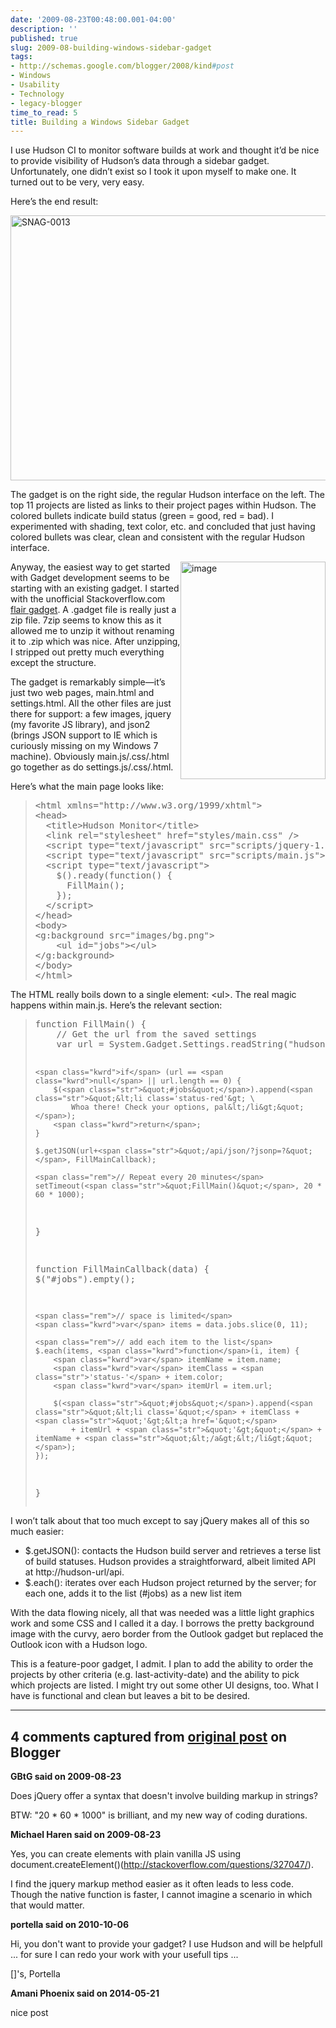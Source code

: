 ```yaml
---
date: '2009-08-23T00:48:00.001-04:00'
description: ''
published: true
slug: 2009-08-building-windows-sidebar-gadget
tags:
- http://schemas.google.com/blogger/2008/kind#post
- Windows
- Usability
- Technology
- legacy-blogger
time_to_read: 5
title: Building a Windows Sidebar Gadget
---
```


<p>I use Hudson CI to monitor software builds at work and thought it’d be nice to provide visibility of Hudson’s data through a sidebar gadget. Unfortunately, one didn’t exist so I took it upon myself to make one. It turned out to be very, very easy.</p>
<p>Here’s the end result:</p>
<p><img alt="SNAG-0013" border="0" height="424" src="http://lh4.ggpht.com/_IKD9WtY5kxU/SpDKAGDjLYI/AAAAAAAAAgE/CYZnkJpJVrM/SNAG-0013%5B6%5D.png" style="border-right-width: 0px; display: block; float: none; border-top-width: 0px; border-bottom-width: 0px; margin-left: auto; border-left-width: 0px; margin-right: auto;" title="SNAG-0013" width="644" /> </p>
<p>The gadget is on the right side, the regular Hudson interface on the left. The top 11 projects are listed as links to their project pages within Hudson. The colored bullets indicate build status (green = good, red = bad). I experimented with shading, text color, etc. and concluded that just having colored bullets was clear, clean and consistent with the regular Hudson interface.</p>
<p><img align="right" alt="image" border="0" height="348" src="http://lh5.ggpht.com/_IKD9WtY5kxU/SpDKA22BceI/AAAAAAAAAgI/bCQ5W-tiJMg/image%5B9%5D.png" style="border-right-width: 0px; display: inline; border-top-width: 0px; border-bottom-width: 0px; margin-left: 0px; border-left-width: 0px; margin-right: 0px;" title="image" width="232" />Anyway, the easiest way to get started with Gadget development seems to be starting with an existing gadget. I started with the unofficial Stackoverflow.com <a href="http://flairgadget.codeplex.com/">flair gadget</a>. A .gadget file is really just a zip file. 7zip seems to know this as it allowed me to unzip it without renaming it to .zip which was nice. After unzipping, I stripped out pretty much everything except the structure. </p>
<p>The gadget is remarkably simple—it’s just two web pages, main.html and settings.html. All the other files are just there for support: a few images, jquery (my favorite JS library), and json2 (brings JSON support to IE which is curiously missing on my Windows 7 machine). Obviously main.js/.css/.html go together as do settings.js/.css/.html.</p>
<p>Here’s what the main page looks like:</p>
<blockquote>   <pre class="csharpcode"><span class="kwrd">&lt;</span><span class="html">html</span> <span class="attr">xmlns</span><span class="kwrd">=&quot;http://www.w3.org/1999/xhtml&quot;</span><span class="kwrd">&gt;</span>
<span class="kwrd">&lt;</span><span class="html">head</span><span class="kwrd">&gt;</span>
  <span class="kwrd">&lt;</span><span class="html">title</span><span class="kwrd">&gt;</span>Hudson Monitor<span class="kwrd">&lt;/</span><span class="html">title</span><span class="kwrd">&gt;</span>
  <span class="kwrd">&lt;</span><span class="html">link</span> <span class="attr">rel</span><span class="kwrd">=&quot;stylesheet&quot;</span> <span class="attr">href</span><span class="kwrd">=&quot;styles/main.css&quot;</span> <span class="kwrd">/&gt;</span>
  <span class="kwrd">&lt;</span><span class="html">script</span> <span class="attr">type</span><span class="kwrd">=&quot;text/javascript&quot;</span> <span class="attr">src</span><span class="kwrd">=&quot;scripts/jquery-1.3.2.min.js&quot;</span><span class="kwrd">&gt;&lt;/</span><span class="html">script</span><span class="kwrd">&gt;</span>
  &lt;script type=<span class="str">&quot;text/javascript&quot;</span> src=<span class="str">&quot;scripts/main.js&quot;</span>&gt;&lt;/script&gt;
  &lt;script type=<span class="str">&quot;text/javascript&quot;</span>&gt;
    $().ready(<span class="kwrd">function</span>() {
      FillMain();
    });
  <span class="kwrd">&lt;/</span><span class="html">script</span><span class="kwrd">&gt;</span>
<span class="kwrd">&lt;/</span><span class="html">head</span><span class="kwrd">&gt;</span>
<span class="kwrd">&lt;</span><span class="html">body</span><span class="kwrd">&gt;</span>
<span class="kwrd">&lt;</span><span class="html">g:background</span> <span class="attr">src</span><span class="kwrd">=&quot;images/bg.png&quot;</span><span class="kwrd">&gt;</span>
    <span class="kwrd">&lt;</span><span class="html">ul</span> <span class="attr">id</span><span class="kwrd">=&quot;jobs&quot;</span><span class="kwrd">&gt;&lt;/</span><span class="html">ul</span><span class="kwrd">&gt;</span>
<span class="kwrd">&lt;/</span><span class="html">g:background</span><span class="kwrd">&gt;</span>
<span class="kwrd">&lt;/</span><span class="html">body</span><span class="kwrd">&gt;</span>
<span class="kwrd">&lt;/</span><span class="html">html</span><span class="kwrd">&gt;</span></pre>
</blockquote>

<p>The HTML really boils down to a single element: &lt;ul&gt;. The real magic happens within main.js. Here’s the relevant section:</p>

<blockquote>
  <pre class="csharpcode"><span class="kwrd">function</span> FillMain() {
    <span class="rem">// Get the url from the saved settings</span>
    <span class="kwrd">var</span> url = System.Gadget.Settings.readString(<span class="str">&quot;hudsonUrl&quot;</span>);

    <span class="kwrd">if</span> (url == <span class="kwrd">null</span> || url.length == 0) {
        $(<span class="str">&quot;#jobs&quot;</span>).append(<span class="str">&quot;&lt;li class='status-red'&gt; \
            Whoa there! Check your options, pal&lt;/li&gt;&quot;</span>);
        <span class="kwrd">return</span>;
    }

    $.getJSON(url+<span class="str">&quot;/api/json/?jsonp=?&quot;</span>, FillMainCallback);

    <span class="rem">// Repeat every 20 minutes</span>
    setTimeout(<span class="str">&quot;FillMain()&quot;</span>, 20 * 60 * 1000);
}

<span class="kwrd">function</span> FillMainCallback(data) {
    $(<span class="str">&quot;#jobs&quot;</span>).empty(); 

    <span class="rem">// space is limited</span>
    <span class="kwrd">var</span> items = data.jobs.slice(0, 11);
    
    <span class="rem">// add each item to the list</span>
    $.each(items, <span class="kwrd">function</span>(i, item) {
        <span class="kwrd">var</span> itemName = item.name; 
        <span class="kwrd">var</span> itemClass = <span class="str">'status-'</span> + item.color;
        <span class="kwrd">var</span> itemUrl = item.url;

        $(<span class="str">&quot;#jobs&quot;</span>).append(<span class="str">&quot;&lt;li class='&quot;</span> + itemClass + <span class="str">&quot;'&gt;&lt;a href='&quot;</span> 
            + itemUrl + <span class="str">&quot;'&gt;&quot;</span> + itemName + <span class="str">&quot;&lt;/a&gt;&lt;/li&gt;&quot;</span>);
    });
}</pre>
</blockquote>

<p>I won’t talk about that too much except to say jQuery makes all of this so much easier:</p>

<ul>
  <li>$.getJSON(): contacts the Hudson build server and retrieves a terse list of build statuses. Hudson provides a straightforward, albeit limited API at http://hudson-url/api. </li>

  <li>$.each(): iterates over each Hudson project returned by the server; for each one, adds it to the list (#jobs) as a new list item </li>
</ul>

<p>With the data flowing nicely, all that was needed was a little light graphics work and some CSS and I called it a day. I borrows the pretty background image with the curvy, aero border from the Outlook gadget but replaced the Outlook icon with a Hudson logo.</p>

<p>This is a feature-poor gadget, I admit. I plan to add the ability to order the projects by other criteria (e.g. last-activity-date) and the ability to pick which projects are listed. I might try out some other UI designs, too. What I have is functional and clean but leaves a bit to be desired.</p>

---

## 4 comments captured from [original post](https://blog.wassupy.com/2009/08/building-windows-sidebar-gadget.html) on Blogger

**GBtG said on 2009-08-23**

Does jQuery offer a syntax that doesn't involve building markup in strings?

BTW: &quot;20 * 60 * 1000&quot; is brilliant, and my new way of coding durations.

**Michael Haren said on 2009-08-23**

Yes, you can create elements with plain vanilla JS using document.createElement()(http://stackoverflow.com/questions/327047/).

I find the jquery markup method easier as it often leads to less code. Though the native function is faster, I cannot imagine a scenario in which that would matter.

**portella said on 2010-10-06**

Hi, you don't want to provide your gadget? I use Hudson and will be helpfull ... for sure I can redo your work with your usefull tips ... 

[]'s, Portella

**Amani Phoenix said on 2014-05-21**

nice post

